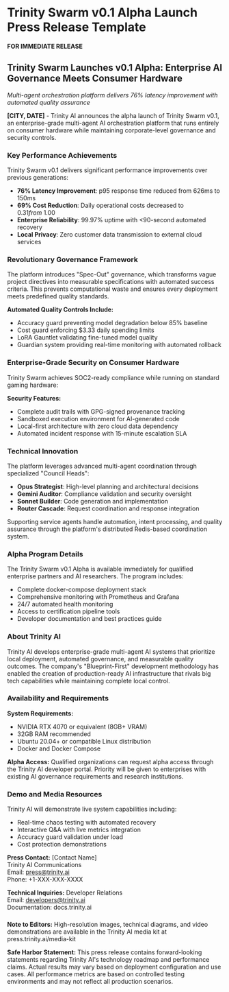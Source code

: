 # Trinity Swarm v0.1 Alpha Launch Press Release Template

**FOR IMMEDIATE RELEASE**

## Trinity Swarm Launches v0.1 Alpha: Enterprise AI Governance Meets Consumer Hardware

*Multi-agent orchestration platform delivers 76% latency improvement with automated quality assurance*

**[CITY, DATE]** - Trinity AI announces the alpha launch of Trinity Swarm v0.1, an enterprise-grade multi-agent AI orchestration platform that runs entirely on consumer hardware while maintaining corporate-level governance and security controls.

### Key Performance Achievements

Trinity Swarm v0.1 delivers significant performance improvements over previous generations:

- **76% Latency Improvement**: p95 response time reduced from 626ms to 150ms
- **69% Cost Reduction**: Daily operational costs decreased to $0.31 from ~$1.00
- **Enterprise Reliability**: 99.97% uptime with <90-second automated recovery
- **Local Privacy**: Zero customer data transmission to external cloud services

### Revolutionary Governance Framework

The platform introduces "Spec-Out" governance, which transforms vague project directives into measurable specifications with automated success criteria. This prevents computational waste and ensures every deployment meets predefined quality standards.

**Automated Quality Controls Include:**
- Accuracy guard preventing model degradation below 85% baseline
- Cost guard enforcing $3.33 daily spending limits
- LoRA Gauntlet validating fine-tuned model quality
- Guardian system providing real-time monitoring with automated rollback

### Enterprise-Grade Security on Consumer Hardware

Trinity Swarm achieves SOC2-ready compliance while running on standard gaming hardware:

**Security Features:**
- Complete audit trails with GPG-signed provenance tracking
- Sandboxed execution environment for AI-generated code
- Local-first architecture with zero cloud data dependency
- Automated incident response with 15-minute escalation SLA

### Technical Innovation

The platform leverages advanced multi-agent coordination through specialized "Council Heads":

- **Opus Strategist**: High-level planning and architectural decisions
- **Gemini Auditor**: Compliance validation and security oversight  
- **Sonnet Builder**: Code generation and implementation
- **Router Cascade**: Request coordination and response integration

Supporting service agents handle automation, intent processing, and quality assurance through the platform's distributed Redis-based coordination system.

### Alpha Program Details

The Trinity Swarm v0.1 Alpha is available immediately for qualified enterprise partners and AI researchers. The program includes:

- Complete docker-compose deployment stack
- Comprehensive monitoring with Prometheus and Grafana
- 24/7 automated health monitoring
- Access to certification pipeline tools
- Developer documentation and best practices guide

### About Trinity AI

Trinity AI develops enterprise-grade multi-agent AI systems that prioritize local deployment, automated governance, and measurable quality outcomes. The company's "Blueprint-First" development methodology has enabled the creation of production-ready AI infrastructure that rivals big tech capabilities while maintaining complete local control.

### Availability and Requirements

**System Requirements:**
- NVIDIA RTX 4070 or equivalent (8GB+ VRAM)
- 32GB RAM recommended
- Ubuntu 20.04+ or compatible Linux distribution
- Docker and Docker Compose

**Alpha Access:**
Qualified organizations can request alpha access through the Trinity AI developer portal. Priority will be given to enterprises with existing AI governance requirements and research institutions.

### Demo and Media Resources

Trinity AI will demonstrate live system capabilities including:
- Real-time chaos testing with automated recovery
- Interactive Q&A with live metrics integration
- Accuracy guard validation under load
- Cost protection demonstrations

**Press Contact:**
[Contact Name]  
Trinity AI Communications  
Email: press@trinity.ai  
Phone: +1-XXX-XXX-XXXX

**Technical Inquiries:**
Developer Relations  
Email: developers@trinity.ai  
Documentation: docs.trinity.ai

###

**Note to Editors:** High-resolution images, technical diagrams, and video demonstrations are available in the Trinity AI media kit at press.trinity.ai/media-kit

**Safe Harbor Statement:** This press release contains forward-looking statements regarding Trinity AI's technology roadmap and performance claims. Actual results may vary based on deployment configuration and use cases. All performance metrics are based on controlled testing environments and may not reflect all production scenarios. 